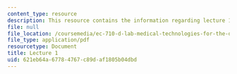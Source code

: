 ```yaml
---
content_type: resource
description: This resource contains the information regarding lecture 1.
file: null
file_location: /coursemedia/ec-710-d-lab-medical-technologies-for-the-developing-world-spring-2010/621eb64a67784767c89daf1805b04dbd_MITEC_710S10_lecture1_OCW.pdf
file_type: application/pdf
resourcetype: Document
title: Lecture 1
uid: 621eb64a-6778-4767-c89d-af1805b04dbd
---
```

